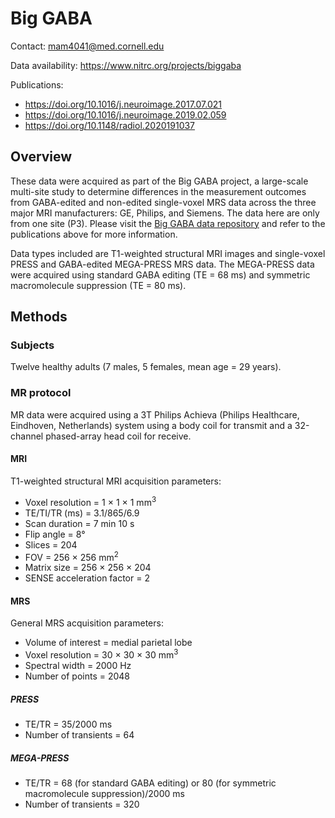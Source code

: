 # Big GABA

Contact: <mam4041@med.cornell.edu>

Data availability: <https://www.nitrc.org/projects/biggaba>

Publications:

- <https://doi.org/10.1016/j.neuroimage.2017.07.021>
- <https://doi.org/10.1016/j.neuroimage.2019.02.059>
- <https://doi.org/10.1148/radiol.2020191037>

## Overview

These data were acquired as part of the Big GABA project, a large-scale multi-site study to determine differences in the measurement outcomes from GABA-edited and non-edited single-voxel MRS data across the three major MRI manufacturers: GE, Philips, and Siemens. The data here are only from one site (P3). Please visit the [Big GABA data repository](https://www.nitrc.org/projects/biggaba/) and refer to the publications above for more information.

Data types included are T1-weighted structural MRI images and single-voxel PRESS and GABA-edited MEGA-PRESS MRS data. The MEGA-PRESS data were acquired using standard GABA editing (TE = 68 ms) and symmetric macromolecule suppression (TE = 80 ms).

## Methods

### Subjects

Twelve healthy adults (7 males, 5 females, mean age = 29 years).

### MR protocol

MR data were acquired using a 3T Philips Achieva (Philips Healthcare, Eindhoven, Netherlands) system using a body coil for transmit and a 32-channel phased-array head coil for receive.

#### MRI

T1-weighted structural MRI acquisition parameters:

- Voxel resolution = 1 × 1 × 1 mm<sup>3</sup>
- TE/TI/TR (ms) = 3.1/865/6.9
- Scan duration = 7 min 10 s
- Flip angle = 8°
- Slices =  204
- FOV = 256 × 256 mm<sup>2</sup>
- Matrix size = 256 × 256 × 204
- SENSE acceleration factor = 2

#### MRS

General MRS acquisition parameters:

- Volume of interest = medial parietal lobe
- Voxel resolution = 30 × 30 × 30 mm<sup>3</sup>
- Spectral width = 2000 Hz
- Number of points = 2048

##### PRESS

- TE/TR = 35/2000 ms
- Number of transients = 64

##### MEGA-PRESS

- TE/TR = 68 (for standard GABA editing) or 80 (for symmetric macromolecule suppression)/2000 ms
- Number of transients = 320
